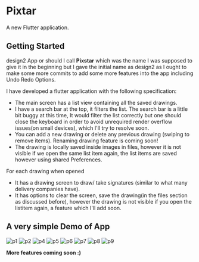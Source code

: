 # Pixtar

A new Flutter application.

## Getting Started

design2 App or should I call **Pixstar** which was the name I was supposed to give it in the beginning but I gave the initial name as design2 as I ought to make some more commits to add some more features into the app including Undo Redo Options. <br>

I have developed a flutter application with the following specification:
 - The main screen has a list view containing all the saved drawings.
 - I have a search bar at the top, it filters the list. The search bar is a little bit buggy at this time, It would filter the list correctly but one should close the keyboard in order to avoid unrequired render overflow issues(on small devices), which I'll try to resolve soon.
 - You can add a new drawing or delete any previous drawing (swiping to remove items). Renaming drawing feature is coming soon!
 - The drawing is locally saved inside images in files, however it is not visible if we open the same list item again, the list items are saved however using shared Preferences.

For each drawing when opened
 - It has a drawing screen to draw/ take signatures (similar to what many delivery companies have).
 - It has options to clear the screen, save the drawing(in the files section as discussed before), however the drawing is not visible if you open the listitem again, a feature which I'll add soon.

## A very simple Demo of App

![p1](https://user-images.githubusercontent.com/78141706/110007543-cddb1c80-7d40-11eb-9b8a-84dede8ca439.jpg)
![p2](https://user-images.githubusercontent.com/78141706/110007550-cf0c4980-7d40-11eb-8396-e6e4f862f710.jpg)
![p4](https://user-images.githubusercontent.com/78141706/110007554-cfa4e000-7d40-11eb-8b7b-528791cbd43c.jpg)
![p5](https://user-images.githubusercontent.com/78141706/110007555-cfa4e000-7d40-11eb-8a12-690a8365181b.jpg)
![p6](https://user-images.githubusercontent.com/78141706/110007556-d03d7680-7d40-11eb-9f59-4c5eca327a1c.jpg)
![p7](https://user-images.githubusercontent.com/78141706/110007560-d0d60d00-7d40-11eb-9de6-7ff7acecefb5.jpg)
![p8](https://user-images.githubusercontent.com/78141706/110007562-d0d60d00-7d40-11eb-855f-7be19e4ffa20.jpg)
![p9](https://user-images.githubusercontent.com/78141706/110007563-d16ea380-7d40-11eb-8317-6f7d0596c7ca.jpg)

**More features coming soon  :)**
